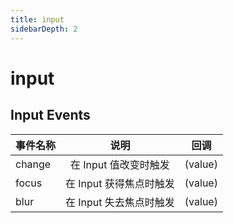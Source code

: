 ```yaml
---
title: input
sidebarDepth: 2
---
```


# input

 <input-demo></input-demo>


## Input Events
事件名称 | 说明 |   回调
--|:--:|:--:
change|在 Input 值改变时触发 | (value)
focus|在 Input 获得焦点时触发| (value)
blur| 在 Input 失去焦点时触发| (value)
